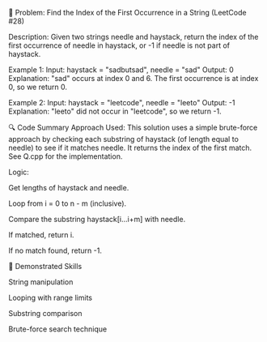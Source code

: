 🧩 Problem: Find the Index of the First Occurrence in a String (LeetCode #28)

Description:
Given two strings needle and haystack, return the index of the first occurrence of needle in haystack, or -1 if needle is not part of haystack.

Example 1:
Input: haystack = "sadbutsad", needle = "sad"
Output: 0
Explanation: "sad" occurs at index 0 and 6. The first occurrence is at index 0, so we return 0.

Example 2:
Input: haystack = "leetcode", needle = "leeto"
Output: -1
Explanation: "leeto" did not occur in "leetcode", so we return -1.

🔍 Code Summary
Approach Used:
This solution uses a simple brute-force approach by checking each substring of haystack (of length equal to needle) to see if it matches needle. It returns the index of the first match. See Q.cpp for the implementation.

Logic:

Get lengths of haystack and needle.

Loop from i = 0 to n - m (inclusive).

Compare the substring haystack[i...i+m] with needle.

If matched, return i.

If no match found, return -1.

🧠 Demonstrated Skills

String manipulation

Looping with range limits

Substring comparison

Brute-force search technique
